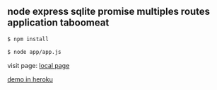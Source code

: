 ## node express sqlite promise multiples routes application taboomeat

```sh
$ npm install
```
```sh
$ node app/app.js
```

visit page: [local page](http://localhost:3000/)

[demo in heroku](http://meatmeat.herokuapp.com/) 
